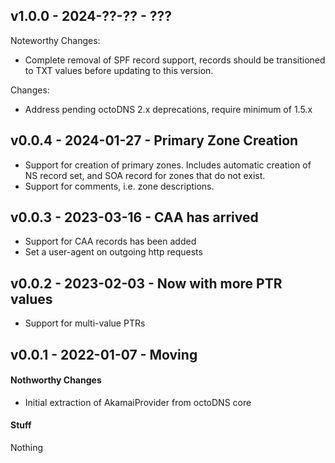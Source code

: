 ## v1.0.0 - 2024-??-?? - ???

Noteworthy Changes:

* Complete removal of SPF record support, records should be transitioned to TXT
  values before updating to this version.

Changes:

* Address pending octoDNS 2.x deprecations, require minimum of 1.5.x

## v0.0.4 - 2024-01-27 - Primary Zone Creation

* Support for creation of primary zones.
  Includes automatic creation of NS record set,
  and SOA record for zones that do not exist.
* Support for comments, i.e. zone descriptions.

## v0.0.3 - 2023-03-16 - CAA has arrived

* Support for CAA records has been added
* Set a user-agent on outgoing http requests

## v0.0.2 - 2023-02-03 - Now with more PTR values

* Support for multi-value PTRs

## v0.0.1 - 2022-01-07 - Moving

#### Nothworthy Changes

* Initial extraction of AkamaiProvider from octoDNS core

#### Stuff

Nothing

